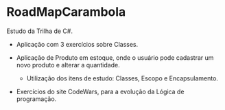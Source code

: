 # RoadMapCarambola
Estudo da Trilha de C#.

- Aplicação com 3 exercícios sobre Classes.

- Aplicação de Produto em estoque, onde o usuário pode cadastrar um novo produto e alterar a quantidade.
  - Utilização dos itens de estudo: Classes, Escopo e Encapsulamento.
  
- Exercícios do site CodeWars, para a evolução da Lógica de programação.
